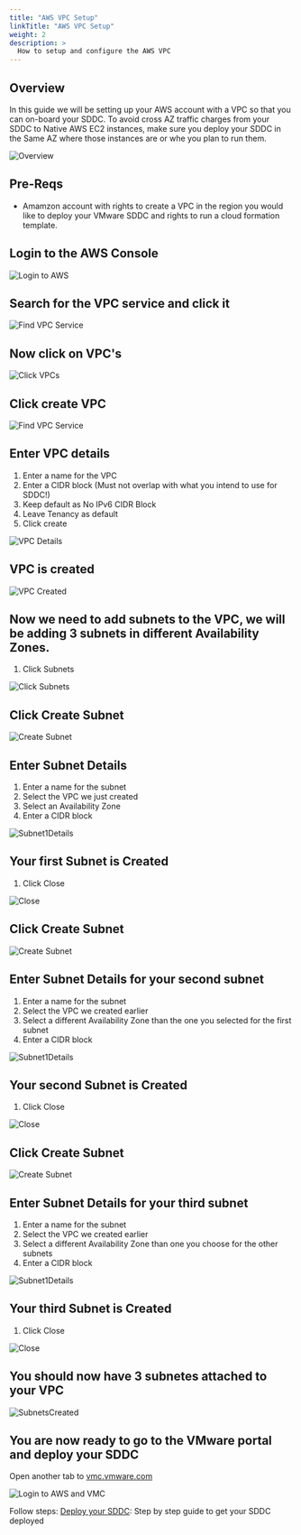 ```yaml
---
title: "AWS VPC Setup"
linkTitle: "AWS VPC Setup"
weight: 2
description: >
  How to setup and configure the AWS VPC
---
```


## Overview

In this guide we will be setting up your AWS account with a VPC so that you can on-board your SDDC. To avoid cross AZ traffic charges from your SDDC to Native AWS EC2 instances, make sure you deploy your SDDC in the Same AZ where those instances are or whe you plan to run them. 

![Overview](https://vmc-onboarding-images.s3.amazonaws.com/1.Onboarding-SDDC/aws-vpc-setup/awsvpcoverview.png)

## Pre-Reqs

- Amamzon account with rights to create a VPC in the region you would like to deploy your VMware SDDC and rights to run a cloud formation template. 

## Login to the AWS Console

![Login to AWS](https://vmc-onboarding-images.s3.amazonaws.com/1.Onboarding-SDDC/aws-vpc-setup/logintoaws.png)


## Search for the VPC service and click it

![Find VPC Service](https://vmc-onboarding-images.s3.amazonaws.com/1.Onboarding-SDDC/aws-vpc-setup/findvpcservice.png)

## Now click on VPC's

![Click VPCs](https://vmc-onboarding-images.s3.amazonaws.com/1.Onboarding-SDDC/aws-vpc-setup/clickvpcs.png)

## Click create VPC

![Find VPC Service](https://vmc-onboarding-images.s3.amazonaws.com/1.Onboarding-SDDC/aws-vpc-setup/createvpc.png)

## Enter VPC details
1. Enter a name for the VPC
2. Enter a CIDR block (Must not overlap with what you intend to use for SDDC!)
3. Keep default as No IPv6 CIDR Block
4. Leave Tenancy as default
5. Click create

![VPC Details](https://vmc-onboarding-images.s3.amazonaws.com/1.Onboarding-SDDC/aws-vpc-setup/vpcdetails.png)

## VPC is created

![VPC Created](https://vmc-onboarding-images.s3.amazonaws.com/1.Onboarding-SDDC/aws-vpc-setup/vpccreated.png)

## Now we need to add subnets to the VPC, we will be adding 3 subnets in different Availability Zones. 

1. Click Subnets 

![Click Subnets](https://vmc-onboarding-images.s3.amazonaws.com/1.Onboarding-SDDC/aws-vpc-setup/clicksubnets.png)


## Click Create Subnet

![Create Subnet](https://vmc-onboarding-images.s3.amazonaws.com/1.Onboarding-SDDC/aws-vpc-setup/createsubnet1.png)

## Enter Subnet Details

1. Enter a name for the subnet
2. Select the VPC we just created
3. Select an Availability Zone
4. Enter a CIDR block

![Subnet1Details](https://vmc-onboarding-images.s3.amazonaws.com/1.Onboarding-SDDC/aws-vpc-setup/subnet1details.png)

## Your first Subnet is Created

1. Click Close

![Close](https://vmc-onboarding-images.s3.amazonaws.com/1.Onboarding-SDDC/aws-vpc-setup/subnet1created.png)

## Click Create Subnet

![Create Subnet](https://vmc-onboarding-images.s3.amazonaws.com/1.Onboarding-SDDC/aws-vpc-setup/createsubnet2.png)


## Enter Subnet Details for your second subnet

1. Enter a name for the subnet
2. Select the VPC we created earlier
3. Select a different Availability Zone than the one you selected for the first subnet
4. Enter a CIDR block

![Subnet1Details](https://vmc-onboarding-images.s3.amazonaws.com/1.Onboarding-SDDC/aws-vpc-setup/subnet2details.png)

## Your second Subnet is Created

1. Click Close

![Close](https://vmc-onboarding-images.s3.amazonaws.com/1.Onboarding-SDDC/aws-vpc-setup/subnet2created.png)

## Click Create Subnet

![Create Subnet](https://vmc-onboarding-images.s3.amazonaws.com/1.Onboarding-SDDC/aws-vpc-setup/createsubnet3.png)

## Enter Subnet Details for your third subnet

1. Enter a name for the subnet
2. Select the VPC we created earlier
3. Select a different Availability Zone than one you choose for the other subnets
4. Enter a CIDR block

![Subnet1Details](https://vmc-onboarding-images.s3.amazonaws.com/1.Onboarding-SDDC/aws-vpc-setup/subnet3details.png)

## Your third Subnet is Created

1. Click Close

![Close](https://vmc-onboarding-images.s3.amazonaws.com/1.Onboarding-SDDC/aws-vpc-setup/subnet3created.png)

## You should now have 3 subnetes attached to your VPC

![SubnetsCreated](https://vmc-onboarding-images.s3.amazonaws.com/1.Onboarding-SDDC/aws-vpc-setup/subnetscreated.png)

## You are now ready to go to the VMware portal and deploy your SDDC

Open another tab to  <a href="https://vmc.vmware.com" target="_blank">vmc.vmware.com</a> 

![Login to AWS and VMC](https://vmc-onboarding-images.s3.amazonaws.com/2.Connect-SDDC/direct-connect/aws-with-private-vif/opentabs.png)

Follow steps: [Deploy your SDDC](/guide/1.-on-boarding-sddc/deploy-sddc): Step by step guide to get your SDDC deployed
